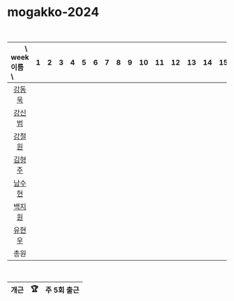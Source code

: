 # mogakko-2024




<br>

| 　　\　week<br>이름　\  |1 | 2|3|4| 5|6 |7|8|9 |10| 11| 12|13|14|15|
| :- | :-: | :-: | :-:| :-:| :-:| :-: | :-: | :-: |  :-:|:-:|:-:|:-:|:-:|:-:|:-:|
| <center>[강동욱](https://github.com/SebellKo)</center> 
| <center>[강신범](https://github.com/SebellKo)</center> 
| <center>[강철원](https://github.com/Ryan-dia)</center> 
| <center>[김형주](https://github.com/Ryan-dia)</center>       
| <center>[남수현](https://github.com/SebellKo)</center>      
| <center>[백지원](https://github.com/e6d1fe)</center>        
| <center>[유현우](https://github.com/e6d1fe)</center>     
|     <center>총원</center>                          

<br>

|개근 |🏆 | 주 5회 출근 |
| --- | ---| ---|

